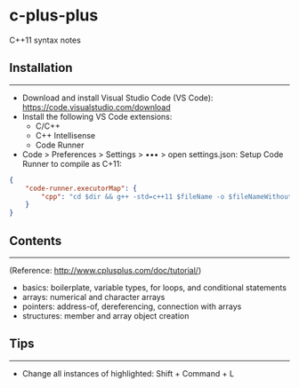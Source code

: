 # c-plus-plus

C++11 syntax notes

## Installation

---

- Download and install Visual Studio Code (VS Code): https://code.visualstudio.com/download
- Install the following VS Code extensions:
  - C/C++
  - C++ Intellisense
  - Code Runner
- Code > Preferences > Settings > ••• > open settings.json: Setup Code Runner to compile as C+11:

```json
{
    "code-runner.executorMap": {
        "cpp": "cd $dir && g++ -std=c++11 $fileName -o $fileNameWithoutExt && $dir$fileNameWithoutExt"
    }
}
```

## Contents

---

(Reference: http://www.cplusplus.com/doc/tutorial/)

- basics: boilerplate, variable types, for loops, and conditional statements
- arrays: numerical and character arrays
- pointers: address-of, dereferencing, connection with arrays
- structures: member and array object creation

## Tips

---

- Change all instances of highlighted: Shift + Command + L